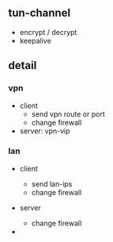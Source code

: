 ## tun-channel

* encrypt / decrypt
* keepalive

## detail

### vpn

* client
  * send vpn route or port
  * change firewall
* server: vpn-vip


### lan

* client
  * send lan-ips
  * change firewall
* server
  * change firewall

*